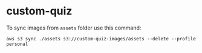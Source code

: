 # custom-quiz

To sync images from `assets` folder use this command:

`aws s3 sync ./assets s3://custom-quiz-images/assets --delete --profile personal`
